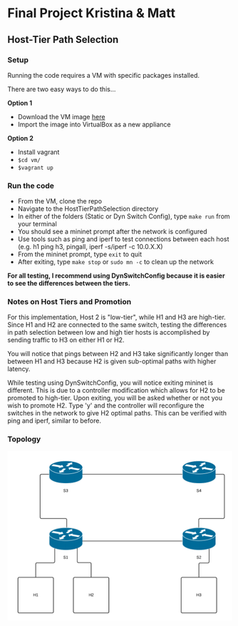 # Final Project Kristina & Matt

## Host-Tier Path Selection

### Setup

Running the code requires a VM with specific packages installed.

There are two easy ways to do this...

**Option 1**

- Download the VM image [here](https://drive.google.com/uc?id=1lYF4NgFkYoRqtskdGTMxy3sXUV0jkMxo&export=download)
- Import the image into VirtualBox as a new appliance

**Option 2**

- Install vagrant
- `$cd vm/`
- `$vagrant up`

### Run the code

- From the VM, clone the repo
- Navigate to the HostTierPathSelection directory
- In either of the folders (Static or Dyn Switch Config), type `make run` from your terminal
- You should see a mininet prompt after the network is configured
- Use tools such as ping and iperf to test connections between each host (e.g. h1 ping h3, pingall, iperf -s/iperf -c 10.0.X.X)
- From the mininet prompt, type `exit` to quit
- After exiting, type `make stop` or `sudo mn -c` to clean up the network

**For all testing, I recommend using DynSwitchConfig because it is easier to see the differences between the tiers.**

### Notes on Host Tiers and Promotion

For this implementation, Host 2 is "low-tier", while H1 and H3 are high-tier.
Since H1 and H2 are connected to the same switch, testing the differences in path selection 
between low and high tier hosts is accomplished by sending traffic to H3 on either H1 or H2. 

You will notice that pings between H2 and H3 take significantly longer than between H1 and H3 
because H2 is given sub-optimal paths with higher latency.

While testing using DynSwitchConfig, you will notice exiting mininet is different. 
This is due to a controller modification which allows for H2 to be promoted to high-tier. 
Upon exiting, you will be asked whether or not you wish to promote H2. Type 'y' and the controller 
will reconfigure the switches in the network to give H2 optimal paths. This can be verified with ping and iperf, 
similar to before.

### Topology

![alt text](https://github.com/CU-CSCI-ECEN5273-Spring2020/FinalProj-KristinaAndMatt/blob/master/HostTierPathSelection/topo.png "Topology")